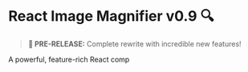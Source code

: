 # React Image Magnifier v0.9 🔍

> **🚀 PRE-RELEASE:** Complete rewrite with incredible new features!

A powerful, feature-rich React comp